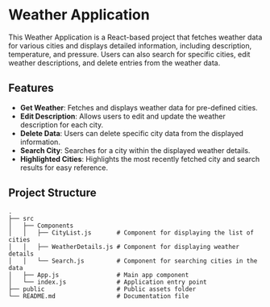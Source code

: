 # Weather Application

This Weather Application is a React-based project that fetches weather data for various cities and displays detailed information, including description, temperature, and pressure. Users can also search for specific cities, edit weather descriptions, and delete entries from the weather data.

## Features

- **Get Weather**: Fetches and displays weather data for pre-defined cities.
- **Edit Description**: Allows users to edit and update the weather description for each city.
- **Delete Data**: Users can delete specific city data from the displayed information.
- **Search City**: Searches for a city within the displayed weather details.
- **Highlighted Cities**: Highlights the most recently fetched city and search results for easy reference.

## Project Structure

```plaintext
.
├── src
│   ├── Components
│   │   ├── CityList.js       # Component for displaying the list of cities
│   │   ├── WeatherDetails.js # Component for displaying weather details
│   │   └── Search.js         # Component for searching cities in the data
│   ├── App.js                # Main app component
│   └── index.js              # Application entry point
├── public                    # Public assets folder
└── README.md                 # Documentation file

